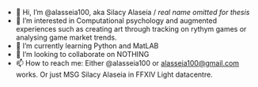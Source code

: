 - 👋 Hi, I’m @alasseia100, aka Silacy Alaseia / *real name omitted for thesis*
- 👀 I’m interested in Computational psychology and augmented experiences such as creating art through tracking on rythym games or analysing game market trends. 
- 🌱 I’m currently learning Python and MatLAB
- 💞️ I’m looking to collaborate on NOTHING
- 📫 How to reach me: Either @alasseia100 or alasseia100@gmail.com works. Or just MSG Silacy Alaseia in FFXIV Light datacentre. 

<!---
alasseia100/alasseia100 is a ✨ special ✨ repository because its `README.md` (this file) appears on your GitHub profile.
You can click the Preview link to take a look at your changes.
--->
